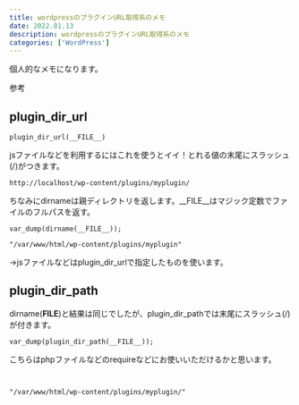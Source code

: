```yaml
---
title: wordpressのプラグインURL取得系のメモ
date: 2022.01.13
description: wordpressのプラグインURL取得系のメモ
categories: ['WordPress']
---
```


個人的なメモになります。

参考

##  plugin_dir_url 

```
plugin_dir_url(__FILE__)
```

jsファイルなどを利用するにはこれを使うとイイ！とれる値の末尾にスラッシュ(/)がつきます。
```
http://localhost/wp-content/plugins/myplugin/
```

ちなみにdirnameは親ディレクトリを返します。__FILE__はマジック定数でファイルのフルパスを返す。
```
var_dump(dirname(__FILE__));
```
```
"/var/www/html/wp-content/plugins/myplugin" 
```

→jsファイルなどはplugin_dir_urlで指定したものを使います。

## plugin_dir_path


dirname(__FILE__)と結果は同じでしたが、plugin_dir_pathでは末尾にスラッシュ(/)が付きます。
```
var_dump(plugin_dir_path(__FILE__));
```

こちらはphpファイルなどのrequireなどにお使いいただけるかと思います。
```


"/var/www/html/wp-content/plugins/myplugin/" 
```
